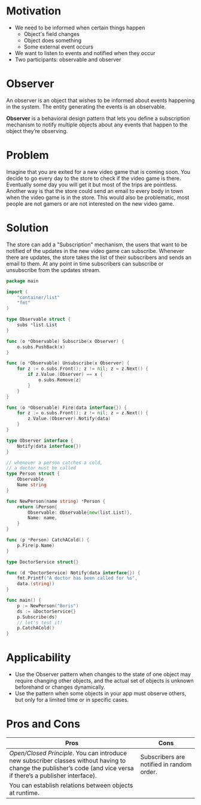 # Motivation

-   We need to be informed when certain things happen
    -   Object's field changes
    -   Object does something
    -   Some external event occurs
-   We want to listen to events and notified when they occur
-   Two participants: observable and observer

# Observer

An observer is an object that wishes to be informed about events happening in the system. The entity generating the events is an observable.

**Observer** is a behavioral design pattern that lets you define a subscription mechanism to notify multiple objects about any events that happen to the object they’re observing.

# Problem

Imagine that you are exited for a new video game that is coming soon. You decide to go every day to the store to check if the video game is there. Eventually some day you will get it but most of the trips are pointless. Another way is that the store could send an email to every body in town when the video game is in the store. This would also be problematic, most people are not gamers or are not interested on the new video game.

# Solution

The store can add a "Subscription" mechanism, the users that want to be notified of the updates in the new video game can subscribe. Whenever there are updates, the store takes the list of their subscribers and sends an email to them. At any point in time subscribers can subscribe or unsubscribe from the updates stream.

```go
package main

import (
	"container/list"
	"fmt"
)

type Observable struct {
	subs *list.List
}

func (o *Observable) Subscribe(x Observer) {
	o.subs.PushBack(x)
}

func (o *Observable) Unsubscribe(x Observer) {
	for z := o.subs.Front(); z != nil; z = z.Next() {
		if z.Value.(Observer) == x {
			o.subs.Remove(z)
		}
	}
}

func (o *Observable) Fire(data interface{}) {
	for z := o.subs.Front(); z != nil; z = z.Next() {
		z.Value.(Observer).Notify(data)
	}
}

type Observer interface {
	Notify(data interface{})
}

// whenever a person catches a cold,
// a doctor must be called
type Person struct {
	Observable
	Name string
}

func NewPerson(name string) *Person {
	return &Person{
		Observable: Observable{new(list.List)},
		Name: name,
	}
}

func (p *Person) CatchACold() {
	p.Fire(p.Name)
}

type DoctorService struct{}

func (d *DoctorService) Notify(data interface{}) {
	fmt.Printf("A doctor has been called for %s",
	data.(string))
}

func main() {
	p := NewPerson("Boris")
	ds := &DoctorService{}
	p.Subscribe(ds)
	// let's test it!
	p.CatchACold()
}
```

# Applicability

* Use the Observer pattern when changes to the state of one object may require changing other objects, and the actual set of objects is unknown beforehand or changes dynamically.
* Use the pattern when some objects in your app must observe others, but only for a limited time or in specific cases.

# Pros and Cons

| Pros | Cons |
|--|--|
| _Open/Closed Principle_. You can introduce new subscriber classes without having to change the publisher’s code (and vice versa if there’s a publisher interface). | Subscribers are notified in random order. |
| You can establish relations between objects at runtime. |  |
